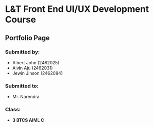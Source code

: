 # L&T Front End UI/UX Development Course
## Portfolio Page

### Submitted by: 
- Albert John (2462025)
- Alvin Aju (2462031)
- Jewin Jinson (2462084)

### Submitted to:
- Mr. Narendra
  
### Class:
- <b>3 BTCS AIML C</b>

